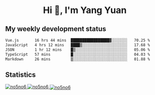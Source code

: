<h1 align="center">Hi 👋, I'm Yang Yuan</h1>


## My weekly development status
<!--START_SECTION:waka-->

```txt
Vue.js       16 hrs 44 mins  █████████████████▓░░░░░░░   70.25 %
JavaScript   4 hrs 12 mins   ████▒░░░░░░░░░░░░░░░░░░░░   17.68 %
JSON         1 hr 12 mins    █▒░░░░░░░░░░░░░░░░░░░░░░░   05.06 %
TypeScript   57 mins         █░░░░░░░░░░░░░░░░░░░░░░░░   04.03 %
Markdown     26 mins         ▒░░░░░░░░░░░░░░░░░░░░░░░░   01.88 %
```

<!--END_SECTION:waka-->

## Statistics
<a href="https://github.com/anuraghazra/github-readme-stats">
  <img src="https://github-readme-stats.vercel.app/api/top-langs/?username=no5no6&theme=dracula" alt="no5no6">
</a>
<a href="https://github.com/anuraghazra/github-readme-stats">
  <img src="https://github-readme-stats.vercel.app/api?username=no5no6&show_icons=true&theme=dracula&line_height=40" alt="no5no6">
</a>
<a href="https://github.com/anuraghazra/github-readme-stats">
  <img align="center" src="https://github-readme-streak-stats.herokuapp.com/?user=no5no6&theme=dracula" alt="no5no6" />
</a>